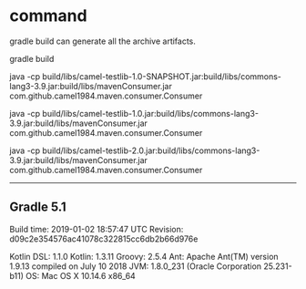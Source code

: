 
# command
gradle build can generate all the archive artifacts.

gradle build

java -cp build/libs/camel-testlib-1.0-SNAPSHOT.jar:build/libs/commons-lang3-3.9.jar:build/libs/mavenConsumer.jar com.github.camel1984.maven.consumer.Consumer


java -cp build/libs/camel-testlib-1.0.jar:build/libs/commons-lang3-3.9.jar:build/libs/mavenConsumer.jar com.github.camel1984.maven.consumer.Consumer

java -cp build/libs/camel-testlib-2.0.jar:build/libs/commons-lang3-3.9.jar:build/libs/mavenConsumer.jar com.github.camel1984.maven.consumer.Consumer

------------------------------------------------------------
Gradle 5.1
------------------------------------------------------------

Build time:   2019-01-02 18:57:47 UTC
Revision:     d09c2e354576ac41078c322815cc6db2b66d976e

Kotlin DSL:   1.1.0
Kotlin:       1.3.11
Groovy:       2.5.4
Ant:          Apache Ant(TM) version 1.9.13 compiled on July 10 2018
JVM:          1.8.0_231 (Oracle Corporation 25.231-b11)
OS:           Mac OS X 10.14.6 x86_64
